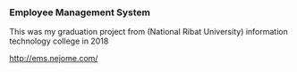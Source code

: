 ### Employee Management System

This was my graduation project from (National Ribat University) information technology college in 2018

http://ems.nejome.com/